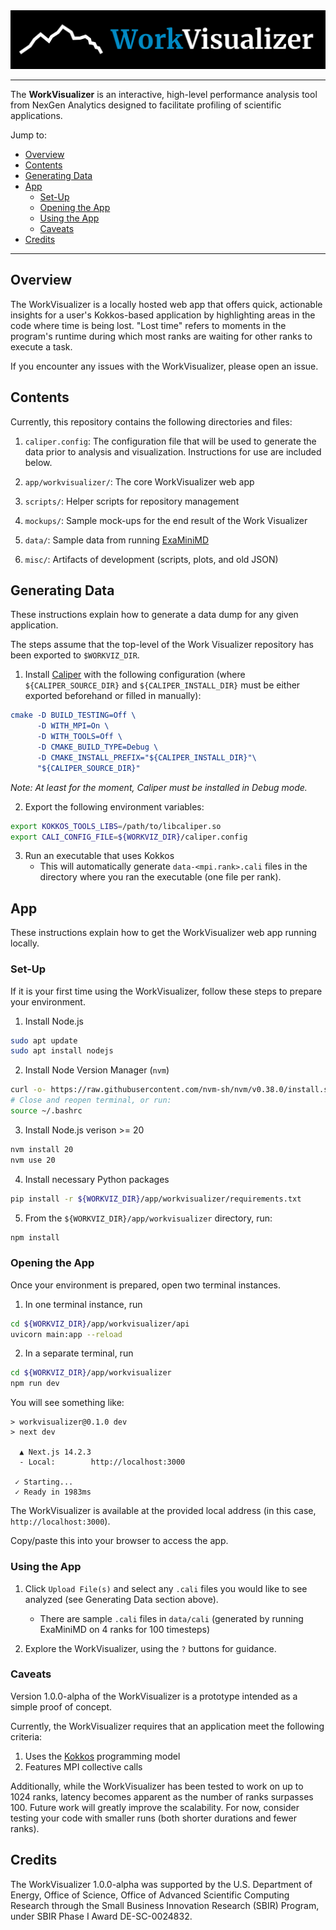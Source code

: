 
<img src="app/workvisualizer/public/wv_readme_wordmark.png">

---

The **WorkVisualizer** is an interactive, high-level performance analysis tool from NexGen Analytics designed to facilitate profiling of scientific applications.

Jump to:
- [Overview](#overview)
- [Contents](#contents)
- [Generating Data](#generating-data)
- [App](#app)
  - [Set-Up](#set-up)
  - [Opening the App](#opening-the-app)
  - [Using the App](#using-the-app)
  - [Caveats](#caveats)
- [Credits](#credits)

---

## Overview

The WorkVisualizer is a locally hosted web app that offers quick, actionable insights for a user's Kokkos-based application by highlighting areas in the code where time is being lost.
"Lost time" refers to moments in the program's runtime during which most ranks are waiting for other ranks to execute a task.

If you encounter any issues with the WorkVisualizer, please open an issue.

## Contents

Currently, this repository contains the following directories and files:

1. `caliper.config`: The configuration file that will be used to generate the data prior to analysis and visualization. Instructions for use are included below.

2. `app/workvisualizer/`: The core WorkVisualizer web app

3. `scripts/`: Helper scripts for repository management

3. `mockups/`: Sample mock-ups for the end result of the Work Visualizer

4. `data/`: Sample data from running [ExaMiniMD](https://github.com/ECP-copa/ExaMiniMD)

5. `misc/`: Artifacts of development (scripts, plots, and old JSON)

## Generating Data

These instructions explain how to generate a data dump for any given application.

The steps assume that the top-level of the Work Visualizer repository has been exported to `$WORKVIZ_DIR`.

1. Install [Caliper](https://github.com/LLNL/Caliper) with the following configuration (where `${CALIPER_SOURCE_DIR}` and `${CALIPER_INSTALL_DIR}` must be either exported beforehand or filled in manually):
```cmake
cmake -D BUILD_TESTING=Off \
      -D WITH_MPI=On \
      -D WITH_TOOLS=Off \
      -D CMAKE_BUILD_TYPE=Debug \
      -D CMAKE_INSTALL_PREFIX="${CALIPER_INSTALL_DIR}"\
      "${CALIPER_SOURCE_DIR}"
```

_Note: At least for the moment, Caliper must be installed in Debug mode._


2. Export the following environment variables:

```sh
export KOKKOS_TOOLS_LIBS=/path/to/libcaliper.so
export CALI_CONFIG_FILE=${WORKVIZ_DIR}/caliper.config
```

3. Run an executable that uses Kokkos
   - This will automatically generate `data-<mpi.rank>.cali` files in the directory where you ran the executable (one file per rank).

## App

These instructions explain how to get the WorkVisualizer web app running locally.

### Set-Up

If it is your first time using the WorkVisualizer, follow these steps to prepare your environment.

1. Install Node.js
```sh
sudo apt update
sudo apt install nodejs
```

2. Install Node Version Manager (`nvm`)
```sh
curl -o- https://raw.githubusercontent.com/nvm-sh/nvm/v0.38.0/install.sh | bash
# Close and reopen terminal, or run:
source ~/.bashrc
```

3. Install Node.js verison >= 20
```sh
nvm install 20
nvm use 20
```

4. Install necessary Python packages
```sh
pip install -r ${WORKVIZ_DIR}/app/workvisualizer/requirements.txt
```

5. From the `${WORKVIZ_DIR}/app/workvisualizer` directory, run:
```sh
npm install
```

### Opening the App

Once your environment is prepared, open two terminal instances.

1. In one terminal instance, run
```sh
cd ${WORKVIZ_DIR}/app/workvisualizer/api
uvicorn main:app --reload
```

2. In a separate terminal, run

```sh
cd ${WORKVIZ_DIR}/app/workvisualizer
npm run dev
```

You will see something like:

```
> workvisualizer@0.1.0 dev
> next dev

  ▲ Next.js 14.2.3
  - Local:        http://localhost:3000

 ✓ Starting...
 ✓ Ready in 1983ms
```

The WorkVisualizer is available at the provided local address (in this case, `http://localhost:3000`).

Copy/paste this into your browser to access the app.

### Using the App

1. Click `Upload File(s)` and select any `.cali` files you would like to see analyzed (see Generating Data section above).
    - There are sample `.cali` files in `data/cali` (generated by running ExaMiniMD on 4 ranks for 100 timesteps)

2. Explore the WorkVisualizer, using the `?` buttons for guidance.

### Caveats

Version 1.0.0-alpha of the WorkVisualizer is a prototype intended as a simple proof of concept.

Currently, the WorkVisualizer requires that an application meet the following criteria:
1. Uses the [Kokkos](https://kokkos.org/) programming model
2. Features MPI collective calls

Additionally, while the WorkVisualizer has been tested to work on up to 1024 ranks, latency becomes apparent as the number of ranks surpasses 100. Future work will greatly improve the scalability. For now, consider testing your code with smaller runs (both shorter durations and fewer ranks).

## Credits

The WorkVisualizer 1.0.0-alpha was supported by the U.S. Department of Energy, Office of Science, Office of Advanced Scientific Computing Research through the Small Business Innovation Research (SBIR) Program, under SBIR Phase I Award DE-SC-0024832.

